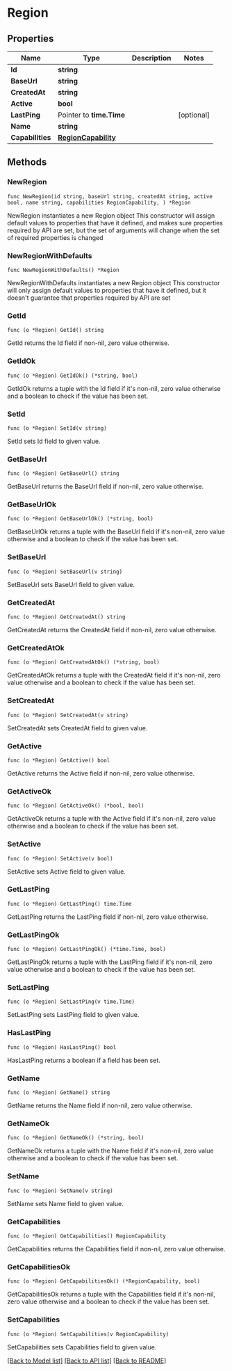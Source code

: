 # Region

## Properties

Name | Type | Description | Notes
------------ | ------------- | ------------- | -------------
**Id** | **string** |  | 
**BaseUrl** | **string** |  | 
**CreatedAt** | **string** |  | 
**Active** | **bool** |  | 
**LastPing** | Pointer to **time.Time** |  | [optional] 
**Name** | **string** |  | 
**Capabilities** | [**RegionCapability**](RegionCapability.md) |  | 

## Methods

### NewRegion

`func NewRegion(id string, baseUrl string, createdAt string, active bool, name string, capabilities RegionCapability, ) *Region`

NewRegion instantiates a new Region object
This constructor will assign default values to properties that have it defined,
and makes sure properties required by API are set, but the set of arguments
will change when the set of required properties is changed

### NewRegionWithDefaults

`func NewRegionWithDefaults() *Region`

NewRegionWithDefaults instantiates a new Region object
This constructor will only assign default values to properties that have it defined,
but it doesn't guarantee that properties required by API are set

### GetId

`func (o *Region) GetId() string`

GetId returns the Id field if non-nil, zero value otherwise.

### GetIdOk

`func (o *Region) GetIdOk() (*string, bool)`

GetIdOk returns a tuple with the Id field if it's non-nil, zero value otherwise
and a boolean to check if the value has been set.

### SetId

`func (o *Region) SetId(v string)`

SetId sets Id field to given value.


### GetBaseUrl

`func (o *Region) GetBaseUrl() string`

GetBaseUrl returns the BaseUrl field if non-nil, zero value otherwise.

### GetBaseUrlOk

`func (o *Region) GetBaseUrlOk() (*string, bool)`

GetBaseUrlOk returns a tuple with the BaseUrl field if it's non-nil, zero value otherwise
and a boolean to check if the value has been set.

### SetBaseUrl

`func (o *Region) SetBaseUrl(v string)`

SetBaseUrl sets BaseUrl field to given value.


### GetCreatedAt

`func (o *Region) GetCreatedAt() string`

GetCreatedAt returns the CreatedAt field if non-nil, zero value otherwise.

### GetCreatedAtOk

`func (o *Region) GetCreatedAtOk() (*string, bool)`

GetCreatedAtOk returns a tuple with the CreatedAt field if it's non-nil, zero value otherwise
and a boolean to check if the value has been set.

### SetCreatedAt

`func (o *Region) SetCreatedAt(v string)`

SetCreatedAt sets CreatedAt field to given value.


### GetActive

`func (o *Region) GetActive() bool`

GetActive returns the Active field if non-nil, zero value otherwise.

### GetActiveOk

`func (o *Region) GetActiveOk() (*bool, bool)`

GetActiveOk returns a tuple with the Active field if it's non-nil, zero value otherwise
and a boolean to check if the value has been set.

### SetActive

`func (o *Region) SetActive(v bool)`

SetActive sets Active field to given value.


### GetLastPing

`func (o *Region) GetLastPing() time.Time`

GetLastPing returns the LastPing field if non-nil, zero value otherwise.

### GetLastPingOk

`func (o *Region) GetLastPingOk() (*time.Time, bool)`

GetLastPingOk returns a tuple with the LastPing field if it's non-nil, zero value otherwise
and a boolean to check if the value has been set.

### SetLastPing

`func (o *Region) SetLastPing(v time.Time)`

SetLastPing sets LastPing field to given value.

### HasLastPing

`func (o *Region) HasLastPing() bool`

HasLastPing returns a boolean if a field has been set.

### GetName

`func (o *Region) GetName() string`

GetName returns the Name field if non-nil, zero value otherwise.

### GetNameOk

`func (o *Region) GetNameOk() (*string, bool)`

GetNameOk returns a tuple with the Name field if it's non-nil, zero value otherwise
and a boolean to check if the value has been set.

### SetName

`func (o *Region) SetName(v string)`

SetName sets Name field to given value.


### GetCapabilities

`func (o *Region) GetCapabilities() RegionCapability`

GetCapabilities returns the Capabilities field if non-nil, zero value otherwise.

### GetCapabilitiesOk

`func (o *Region) GetCapabilitiesOk() (*RegionCapability, bool)`

GetCapabilitiesOk returns a tuple with the Capabilities field if it's non-nil, zero value otherwise
and a boolean to check if the value has been set.

### SetCapabilities

`func (o *Region) SetCapabilities(v RegionCapability)`

SetCapabilities sets Capabilities field to given value.



[[Back to Model list]](../README.md#documentation-for-models) [[Back to API list]](../README.md#documentation-for-api-endpoints) [[Back to README]](../README.md)


